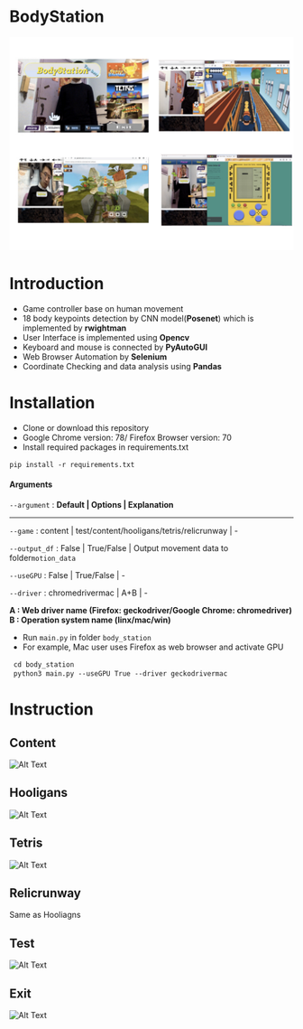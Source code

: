 # BodyStation
![Alt Text](https://github.com/15077693d/readme_image/blob/master/bodystation/bodystation.jpeg)

# Introduction
- Game controller base on human movement
- 18 body keypoints detection by CNN model(**Posenet**) which is implemented by **rwightman**
- User Interface is implemented using **Opencv**
- Keyboard and mouse is connected by **PyAutoGUI**
- Web Browser Automation by **Selenium**
- Coordinate Checking and data analysis using **Pandas**

# Installation
- Clone or download this repository
- Google Chrome version: 78/ Firefox Browser version: 70
- Install required packages in requirements.txt

```
pip install -r requirements.txt
```
#### Arguments

 ``--argument`` : **Default | Options | Explanation**

------------
``--game`` : content | test/content/hooligans/tetris/relicrunway | -

``--output_df`` : False | True/False | Output movement data to folder``motion_data`` 

``--useGPU`` : False | True/False | -

``--driver`` : chromedrivermac |  A+B | -

 **A : Web driver name (Firefox: geckodriver/Google Chrome: chromedriver)
 B : Operation system name (linx/mac/win)**
- Run ```main.py``` in folder ```body_station```
- For example, Mac user uses Firefox as web browser and activate GPU

```
 cd body_station
 python3 main.py --useGPU True --driver geckodrivermac
```
# Instruction
## Content
![Alt Text](https://github.com/15077693d/readme_image/blob/master/bodystation/content.gif)
## Hooligans
![Alt Text](https://github.com/15077693d/readme_image/blob/master/bodystation/hooligans.gif)
## Tetris
![Alt Text](https://github.com/15077693d/readme_image/blob/master/bodystation/tetris.gif)
## Relicrunway
Same as Hooliagns
## Test
![Alt Text](https://github.com/15077693d/readme_image/blob/master/bodystation/test.gif)
## Exit
![Alt Text](https://github.com/15077693d/readme_image/blob/master/bodystation/quit.gif)
